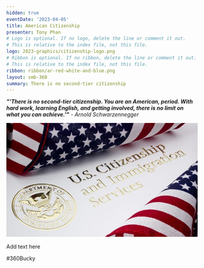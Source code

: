 ```yaml
---
hidden: true
eventDate: '2023-04-05'
title: American Citizenship
presenter: Tony Phan
# Logo is optional. If no logo, delete the line or comment it out.
# This is relative to the index file, not this file.
logo: 2023-graphics/citizenship-logo.png
# Ribbon is optional. If no ribbon, delete the line or comment it out.
# This is relative to the index file, not this file.
ribbon: ribbon/ar-red-white-and-blue.png
layout: smb-360
summary: There is no second-tier citizenship
---
```


***"'There is no second-tier citizenship. You are an American, period. With hard work, learning English, and getting involved, there is no limit on what you can achieve.'"*** *- Arnold Schwarzennegger*

<div class="D(f) Jc(c)">
<img src="../2023-graphics/citizenship-pic-01.jpg" class="Maw(100%)">
</div>

Add text here


#360Bucky


